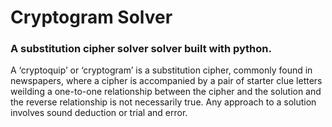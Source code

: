 # Cryptogram Solver
### A substitution cipher solver solver built with python.

A ‘cryptoquip’ or ‘cryptogram’ is a substitution cipher, commonly found in newspapers, where a cipher is accompanied by a pair of starter clue letters weilding a one-to-one relationship between the cipher and the solution and the reverse relationship is not necessarily true. Any approach to a solution involves sound deduction or trial and error.
